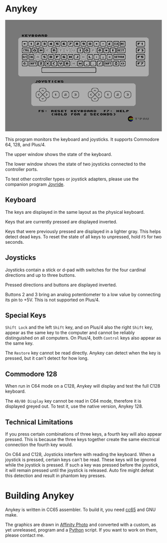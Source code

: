 # Anykey

![Screenshot](screenshot.png)

This program monitors the keyboard and joysticks. It supports Commodore 64, 128, and Plus/4.

The upper window shows the state of the keyboard.

The lower window shows the state of two joysticks connected to the controller ports.

To test other controller types or joystick adapters, please use the companion program [Joyride](https://github.com/T-Pau/Joyride).


## Keyboard

The keys are displayed in the same layout as the physical keyboard.

Keys that are currently pressed are displayed inverted.

Keys that were previously pressed are displayed in a lighter gray. This helps detect dead keys. To reset the state of all keys to unpressed, hold `F5` for two seconds.


## Joysticks

Joysticks contain a stick or d-pad with switches for the four cardinal directions and up to three buttons.

Pressed directions and buttons are displayed inverted.

Buttons 2 and 3 bring an analog potentiometer to a low value by connecting its pin to +5V. This is not supported on Plus/4.
	

## Special Keys

`Shift Lock` and the left `Shift` key, and on Plus/4 also the right `Shift` key, appear as the same key to the computer and cannot be reliably distinguished on all computers. On Plus/4, both `Control` keys also appear as the same key.
	
The `Restore` key cannot be read directly. Anykey can detect when the key is pressed, but it can't detect for how long.

## Commodore 128

When run in C64 mode on a C128, Anykey will display and test the full C128 keyboard.

The `40/80 Display` key cannot be read in C64 mode, therefore it is displayed greyed out. To test it, use the native version, Anykey 128.

## Technical Limitations

If you press certain combinations of three keys, a fourth key will also appear pressed. This is because the three keys together create the same electrical connection the fourth key would.                            

On C64 and C128, Joysticks interfere with reading the keyboard. When a joystick is pressed, certain keys can't be read. These keys will be ignored while the joystick is pressed. If such a key was pressed before the joystick, it will remain pressed until the joystick is released. Auto fire might defeat this detection and result in phantom key presses.                              


# Building Anykey

Anykey is written in CC65 assembler. To build it, you need [cc65](https://cc65.github.io) and GNU make.

The graphics are drawn in [Affinity Photo](https://affinity.serif.com/en-gb/photo/) and converted with a custom, as yet unreleased, program and a [Python](https://www.python.org/) script. If you want to work on them, please contact me.
